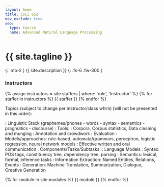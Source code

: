 ```yaml
---
layout: home
title: CSCI 662
nav_exclude: true
seo:
  type: Course
  name: Advanced Natural Language Processing
---
```


# {{ site.tagline }}
{: .mb-2 }
{{ site.description }}
{: .fs-6 .fw-300 }

### Instructors

{% assign instructors = site.staffers | where: 'role', 'Instructor' %}
{% for staffer in instructors %}
{{ staffer }}
{% endfor %}

<!-- ### Teaching Assistants

{% assign TAs = site.staffers | where: 'role', 'Teaching Assistant' %}
{% for staffer in TAs %}
{{ staffer }}
{% endfor %} -->

Topics (subject to change per instructor/class whim) (will not be presented in this order):

  : Linguistic Stack (graphemes/phones - words - syntax - semantics - pragmatics - discourse)
  : Tools\:
    : Corpora, Corpus statistics, Data cleaning and munging
    : Annotation and crowdwork
    : Evaluation
    : Models/approaches: rule-based, automata/grammars, perceptron, logistic regression, neural network models
    : Effective written and oral communication
    : Components/Tasks/Subtasks:
    : Language Models
  : Syntax: POS tags, constituency tree, dependency tree, parsing
    : Semantics: lexical, formal, inference tasks
    : Information Extraction: Named Entities, Relations, Events
    : Generation: Machine Translation, Summarization, Dialogue, Creative Generation


{% for module in site.modules %}
{{ module }}
{% endfor %}
